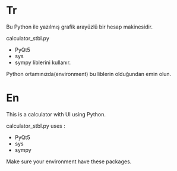 # Tr
Bu Python ile yazılmış grafik arayüzlü bir hesap makinesidir.

calculator_stbl.py 
 - PyQt5
 - sys 
 - sympy 
liblerini kullanır.

Python ortamınızda(environment) bu liblerin olduğundan emin olun.


# En
This is a calculator with UI using Python.

calculator_stbl.py uses :
 - PyQt5 
 - sys
 - sympy

Make sure your environment have these packages.
